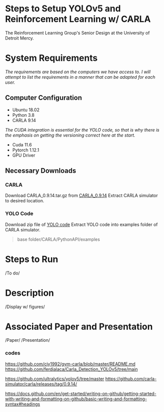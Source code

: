 # **Steps to Setup YOLOv5 and Reinforcement Learning w/ CARLA**
The Reinforcement Learning Group's Senior Design at the University of Detroit Mercy. 

# System Requirements
_The requirements are based on the computers we have access to. I will attempt to list the requirements in a manner that can be adapted for each user._

## Computer Configuration
- Ubuntu 18.02
- Python 3.8  
- CARLA 9.14

_The CUDA integration is essential for the YOLO code, so that is why there is the emphasis on getting the versioning correct here at the start._
- Cuda 11.6
- Pytorch 1.12.1
- GPU Driver

## Necessary Downloads
### CARLA
Download CARLA_0.9.14.tar.gz from [CARLA_0.9.14](https://github.com/carla-simulator/carla/releases/tag/0.9.14/)
Extract CARLA simulator to desired location.

### YOLO Code
Download zip file of [YOLO code](https://github.com/ferdialaca/Carla_Detection_YOLOv5)
Extract YOLO code into examples folder of CARLA simulator. 
> base folder/CARLA/PythonAPI/examples

# Steps to Run
/To do/

# Description
/Display w/ figures/

# Associated Paper and Presentation
/Paper/
/Presentation/






### codes
https://github.com/cjy1992/gym-carla/blob/master/README.md
https://github.com/ferdialaca/Carla_Detection_YOLOv5/tree/main

https://github.com/ultralytics/yolov5/tree/master
https://github.com/carla-simulator/carla/releases/tag/0.9.14/

https://docs.github.com/en/get-started/writing-on-github/getting-started-with-writing-and-formatting-on-github/basic-writing-and-formatting-syntax#headings 
